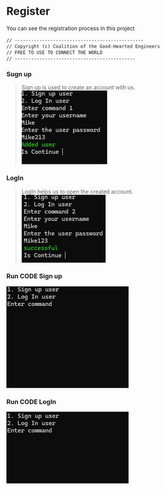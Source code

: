 # Register
You can see the registration process in this project

    // -----------------------------------------------
    // Copyright (c) Coalition of the Good-Hearted Engineers
    // FREE TO USE TO CONNECT THE WORLD
    // --------------------------------------------

<h3>Sugn up</h3>

> Sign up is used to create an account with us.
>![Sign up](/img/sign%20up.png)

<h3>LogIn</h3>

> LogIn helps us to open the created account.
> ![LogIn](/img/log%20in.png)

<h3>Run CODE Sign up</h3>

![Run code Sign up](/img/Sign%20up%20run%20code.gif)

<h3>Run CODE LogIn</h3>

![Run code LogIn](/img/LodIn%20run%20code.gif)